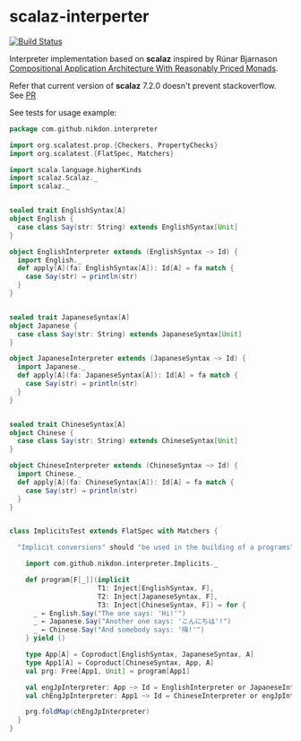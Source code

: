 # scalaz-interperter

[![Build Status](https://travis-ci.org/nikdon/scalaz-interpreter.svg?branch=master)](https://travis-ci.org/nikdon/scalaz-interpreter)

Interpreter implementation based on **scalaz** inspired by Rúnar Bjarnason [Compositional Application Architecture With Reasonably Priced Monads](https://www.parleys.com/play/53a7d2c3e4b0543940d9e538/).

Refer that current version of **scalaz** 7.2.0 doesn't prevent stackoverflow. See [PR](https://github.com/scalaz/scalaz/pull/1079)

See tests for usage example:

```scala
package com.github.nikdon.interpreter

import org.scalatest.prop.{Checkers, PropertyChecks}
import org.scalatest.{FlatSpec, Matchers}

import scala.language.higherKinds
import scalaz.Scalaz._
import scalaz._


sealed trait EnglishSyntax[A]
object English {
  case class Say(str: String) extends EnglishSyntax[Unit]
}

object EnglishInterpreter extends (EnglishSyntax ~> Id) {
  import English._
  def apply[A](fa: EnglishSyntax[A]): Id[A] = fa match {
    case Say(str) ⇒ println(str)
  }
}


sealed trait JapaneseSyntax[A]
object Japanese {
  case class Say(str: String) extends JapaneseSyntax[Unit]
}

object JapaneseInterpreter extends (JapaneseSyntax ~> Id) {
  import Japanese._
  def apply[A](fa: JapaneseSyntax[A]): Id[A] = fa match {
    case Say(str) ⇒ println(str)
  }
}


sealed trait ChineseSyntax[A]
object Chinese {
  case class Say(str: String) extends ChineseSyntax[Unit]
}

object ChineseInterpreter extends (ChineseSyntax ~> Id) {
  import Chinese._
  def apply[A](fa: ChineseSyntax[A]): Id[A] = fa match {
    case Say(str) ⇒ println(str)
  }
}


class ImplicitsTest extends FlatSpec with Matchers {

  "Implicit conversions" should "be used in the building of a programs" in {

    import com.github.nikdon.interpreter.Implicits._

    def program[F[_]](implicit
                      T1: Inject[EnglishSyntax, F],
                      T2: Inject[JapaneseSyntax, F],
                      T3: Inject[ChineseSyntax, F]) = for {
      _ ← English.Say("The one says: 'Hi!'")
      _ ← Japanese.Say("Another one says: 'こんにちは'!")
      _ ← Chinese.Say("And somebody says: '嗨!'")
    } yield ()

    type App[A] = Coproduct[EnglishSyntax, JapaneseSyntax, A]
    type App1[A] = Coproduct[ChineseSyntax, App, A]
    val prg: Free[App1, Unit] = program[App1]

    val engJpInterpreter: App ~> Id = EnglishInterpreter or JapaneseInterpreter
    val chEngJpInterpreter: App1 ~> Id = ChineseInterpreter or engJpInterpreter

    prg.foldMap(chEngJpInterpreter)
  }
}
```